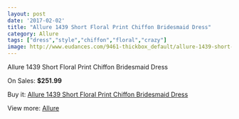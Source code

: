 ```yaml
---
layout: post
date: '2017-02-02'
title: "Allure 1439 Short Floral Print Chiffon Bridesmaid Dress"
category: Allure 
tags: ["dress","style","chiffon","floral","crazy"]
image: http://www.eudances.com/9461-thickbox_default/allure-1439-short-floral-print-chiffon-bridesmaid-dress.jpg
---
```

Allure 1439 Short Floral Print Chiffon Bridesmaid Dress

On Sales: **$251.99**
<a href="https://www.eudances.com/en/allure/3144-allure-1439-short-floral-print-chiffon-bridesmaid-dress.html"><amp-img layout="responsive" width="600" height="600" src="//www.eudances.com/9461-thickbox_default/allure-1439-short-floral-print-chiffon-bridesmaid-dress.jpg" alt="Allure 1439 Short Floral Print Chiffon Bridesmaid Dress 0" /></a>
<a href="https://www.eudances.com/en/allure/3144-allure-1439-short-floral-print-chiffon-bridesmaid-dress.html"><amp-img layout="responsive" width="600" height="600" src="//www.eudances.com/9462-thickbox_default/allure-1439-short-floral-print-chiffon-bridesmaid-dress.jpg" alt="Allure 1439 Short Floral Print Chiffon Bridesmaid Dress 1" /></a>

Buy it: [Allure 1439 Short Floral Print Chiffon Bridesmaid Dress](https://www.eudances.com/en/allure/3144-allure-1439-short-floral-print-chiffon-bridesmaid-dress.html "Allure 1439 Short Floral Print Chiffon Bridesmaid Dress")

View more: [Allure ](https://www.eudances.com/en/53-allure "Allure ")
